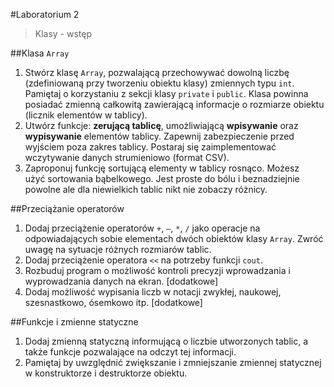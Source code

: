 #Laboratorium 2
> Klasy - wstęp

##Klasa `Array`
1. Stwórz klasę `Array`, pozwalającą przechowywać dowolną liczbę (zdefiniowaną przy tworzeniu obiektu klasy) zmiennych typu `int`. Pamiętaj o korzystaniu z sekcji klasy `private` i `public`. Klasa powinna posiadać zmienną całkowitą zawierającą informacje o rozmiarze obiektu (licznik elementów w tablicy).2. Utwórz funkcje: **zerującą tablicę**, umożliwiającą **wpisywanie** oraz **wypisywanie** elementów tablicy. Zapewnij zabezpieczenie przed wyjściem poza zakres tablicy. Postaraj się zaimplementować wczytywanie danych strumieniowo (format CSV).5. Zaproponuj funkcję sortującą elementy w tablicy rosnąco. Możesz użyć sortowania bąbelkowego. Jest proste do bólu i beznadziejnie powolne ale dla niewielkich tablic nikt nie zobaczy różnicy.

##Przeciążanie operatorów
1. Dodaj przeciążenie operatorów `+`, `–`, `*`, `/` jako operacje na odpowiadających sobie elementach dwóch obiektów klasy `Array`. Zwróć uwagę na sytuacje różnych rozmiarów tablic.
2. Dodaj przeciążenie operatora `<<` na potrzeby funkcji `cout`.
3. Rozbuduj program o możliwość kontroli precyzji wprowadzania i wyprowadzania danych na ekran. [dodatkowe]4. Dodaj możliwość wypisania liczb w notacji zwykłej, naukowej, szesnastkowo, ósemkowo itp. [dodatkowe]

##Funkcje i zmienne statyczne
1. Dodaj zmienną statyczną informującą o liczbie utworzonych tablic, a także funkcje pozwalające na odczyt tej informacji.2. Pamiętaj by uwzględnić zwiększanie i zmniejszanie zmiennej statycznej w konstruktorze i destruktorze obiektu.